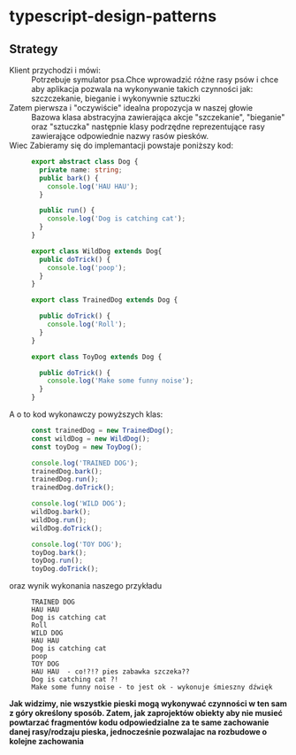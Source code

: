 # typescript-design-patterns

## Strategy


<dl>
  <dt>Klient przychodzi i mówi:</dt>
  <dd>Potrzebuje symulator psa.Chce wprowadzić różne rasy psów i  chce aby aplikacja pozwala na wykonywanie takich czynności jak: szczczekanie, bieganie i wykonywnie sztuczki</dd>

  <dt>Zatem pierwsza i "oczywiście" idealna propozycja w naszej głowie</dt>
  <dd>Bazowa klasa abstracyjna zawierająca akcje "szczekanie", "bieganie" oraz "sztuczka" następnie klasy podrzędne reprezentujące rasy zawierające odpowiednie nazwy rasów piesków.</dd>

  <dt>Wiec Zabieramy się do implemantacji powstaje poniższy kod:</dt>
  <dd>

```typescript
export abstract class Dog {
  private name: string;
  public bark() {
    console.log('HAU HAU');
  }

  public run() {
    console.log('Dog is catching cat');
  }
}

export class WildDog extends Dog{
  public doTrick() {
    console.log('poop');
  }
}

export class TrainedDog extends Dog {

  public doTrick() {
    console.log('Roll');
  }
}

export class ToyDog extends Dog {

  public doTrick() {
    console.log('Make some funny noise');
  }
}
```
</dd>

<dt>A o to kod wykonawczy powyższych klas:</dt>
<dd>

```typescript
const trainedDog = new TrainedDog();
const wildDog = new WildDog();
const toyDog = new ToyDog();

console.log('TRAINED DOG');
trainedDog.bark();
trainedDog.run();
trainedDog.doTrick();

console.log('WILD DOG');
wildDog.bark();
wildDog.run();
wildDog.doTrick();

console.log('TOY DOG');
toyDog.bark();
toyDog.run();
toyDog.doTrick();
```
</dd>

<dt>oraz wynik wykonania naszego przykładu</dt>
<dd>

```
TRAINED DOG
HAU HAU
Dog is catching cat
Roll
WILD DOG
HAU HAU
Dog is catching cat
poop
TOY DOG
HAU HAU  - co!?!? pies zabawka szczeka??
Dog is catching cat ?!
Make some funny noise - to jest ok - wykonuje śmieszny dźwięk

```
</dd>

</dl>

**Jak widzimy, nie wszystkie pieski mogą wykonywać czynności w ten sam z góry określony sposób. Zatem,
jak zaprojektów obiekty aby nie musieć powtarzać fragmentów kodu odpowiedzialne za te same zachowanie
danej rasy/rodzaju pieska, jednocześnie pozwalajac na rozbudowe o kolejne zachowania</dt>**








